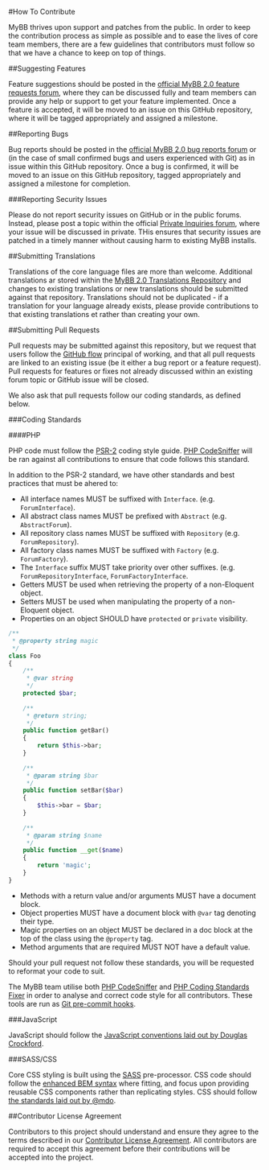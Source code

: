#How To Contribute

MyBB thrives upon support and patches from the public. In order to keep the contribution process as simple as possible and to ease the lives of core team members, there are a few guidelines that contributors must follow so that we have a chance to keep on top of things.

##Suggesting Features

Feature suggestions should be posted in the [official MyBB 2.0 feature requests forum](http://community.mybb.com/forum-152.html), where they can be discussed fully and team members can provide any help or support to get your feature implemented. Once a feature is accepted, it will be moved to an issue on this GitHub repository, where it will be tagged appropriately and assigned a milestone.

##Reporting Bugs

Bug reports should be posted in the [official MyBB 2.0 bug reports forum](http://community.mybb.com/forum-166.html) or (in the case of small confirmed bugs and users experienced with Git) as in issue within this GitHub repository. Once a bug is confirmed, it will be moved to an issue on this GitHub repository, tagged appropriately and assigned a milestone for completion.

###Reporting Security Issues

Please do not report security issues on GitHub or in the public forums. Instead, please post a topic within the official [Private Inquiries forum](http://community.mybb.com/forum-135.html), where your issue will be discussed in private. THis ensures that security issues are patched in a timely manner without causing harm to existing MyBB installs.

##Submitting Translations

Translations of the core language files are more than welcome. Additional translations ar stored within the [MyBB 2.0 Translations Repository](#TODO) and changes to existing translations or new translations should be submitted against that repository. Translations should not be duplicated - if a translation for your language already exists, please provide contributions to that existing translations et rather than creating your own.

##Submitting Pull Requests

Pull requests may be submitted against this repository, but we request that users follow the [GitHub flow](https://guides.github.com/introduction/flow/) principal of working, and that all pull requests are linked to an existing issue (be it either a bug report or a feature request). Pull requests for features or fixes not already discussed within an existing forum topic or GitHub issue will be closed.

We also ask that pull requests follow our coding standards, as defined below.

###Coding Standards

####PHP

PHP code must follow the [PSR-2](http://www.php-fig.org/psr/psr-2/) coding style guide. [PHP CodeSniffer](https://github.com/squizlabs/PHP_CodeSniffer) will be ran against all contributions to ensure that code follows this standard. 

In addition to the PSR-2 standard, we have other standards and best practices that must be ahered to:

- All interface names MUST be suffixed with `Interface`. (e.g. `ForumInterface`).
- All abstract class names MUST be prefixed with `Abstract` (e.g. `AbstractForum`).
- All repository class names MUST be suffixed with `Repository` (e.g. `ForumRepository`).
- All factory class names MUST be suffixed with `Factory` (e.g. `ForumFactory`).
- The `Interface` suffix MUST take priority over other suffixes. (e.g. `ForumRepositoryInterface`, `ForumFactoryInterface`.
- Getters MUST be used when retrieving the property of a non-Eloquent object.
- Setters MUST be used when manipulating the property of a non-Eloquent object.
- Properties on an object SHOULD have `protected` or `private` visibility.

```php
/**
 * @property string magic
 */
class Foo
{
    /**
     * @var string
     */
    protected $bar;
    
    /**
     * @return string;
     */
    public function getBar()
    {
        return $this->bar;
    }
    
    /**
     * @param string $bar
     */
    public function setBar($bar)
    {
        $this->bar = $bar;
    }
    
    /**
     * @param string $name
     */
    public function __get($name)
    {
        return 'magic';
    }
}
```

- Methods with a return value and/or arguments MUST have a document block.
- Object properties MUST have a document block with `@var` tag denoting their type.
- Magic properties on an object MUST be declared in a doc block at the top of the class using the `@property` tag.
- Method arguments that are required MUST NOT have a default value.

Should your pull request not follow these standards, you will be requested to reformat your code to suit.

The MyBB team utilise both [PHP CodeSniffer](https://github.com/squizlabs/PHP_CodeSniffer) and [PHP Coding Standards Fixer](https://github.com/FriendsOfPHP/PHP-CS-Fixer) in order to analyse and correct code style for all contributors. These tools are run as [Git pre-commit hooks](http://git-scm.com/book/en/v2/Customizing-Git-Git-Hooks).

###JavaScript

JavaScript should follow the [JavaScript conventions laid out by Douglas Crockford](http://javascript.crockford.com/code.html).

###SASS/CSS

Core CSS styling is built using the [SASS](http://sass-lang.com) pre-processor. CSS code should follow the [enhanced BEM syntax](http://csswizardry.com/2013/01/mindbemding-getting-your-head-round-bem-syntax/) where fitting, and focus upon providing reusable CSS components rather than replicating styles. CSS should follow [the standards laid out by @mdo](http://codeguide.co/#css).

##Contributor License Agreement

Contributors to this project should understand and ensure they agree to the terms described in our [Contributor License Agreement](#TODO). All contributors are required to accept this agreement before their contributions will be accepted into the project.
